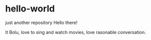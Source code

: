 # hello-world
just another repository
Hello there!

It Bolu, love to sing and watch movies, love rasonable conversation. 
